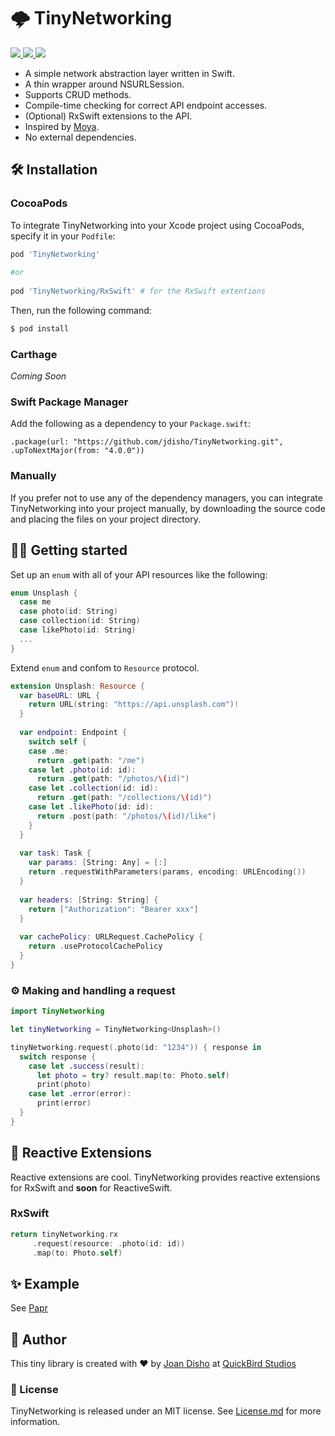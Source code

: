 # 🌩 TinyNetworking
<p align="left">
  <a href="https://github.com/jdisho/TinyNetworking">
        <img src="https://img.shields.io/cocoapods/p/TinyNetworking.svg?style=flat" />
  </a>
  <a href="https://swift.org">
        <img src="https://img.shields.io/badge/Swift-5.0-orange.svg" />
  </a>
  <a href="https://cocoapods.org/pods/TinyNetworking">
        <img src="https://img.shields.io/cocoapods/v/TinyNetworking.svg" />
  </a>
</p>

- A simple network abstraction layer written in Swift.
- A thin wrapper around NSURLSession.
- Supports CRUD methods.
- Compile-time checking for correct API endpoint accesses.
- (Optional) RxSwift extensions to the API.
- Inspired by [Moya](https://github.com/Moya/Moya).
- No external dependencies. 

## 🛠 Installation

### CocoaPods
To integrate TinyNetworking into your Xcode project using CocoaPods, specify it in your `Podfile`:

```ruby
pod 'TinyNetworking'
    
#or
    
pod 'TinyNetworking/RxSwift' # for the RxSwift extentions
```

Then, run the following command:

```bash
$ pod install
```

### Carthage 
*Coming Soon*

### Swift Package Manager 
Add the following as a dependency to your `Package.swift`:

 `.package(url: "https://github.com/jdisho/TinyNetworking.git", .upToNextMajor(from: "4.0.0"))`

### Manually
If you prefer not to use any of the dependency managers, you can integrate TinyNetworking into your project manually, by downloading the source code and placing the files on your project directory.

## 🏃‍♀️ Getting started
Set up an `enum` with all of your API resources like the following:

```swift
enum Unsplash {
  case me
  case photo(id: String)
  case collection(id: String)
  case likePhoto(id: String)
  ...
}
```

Extend `enum` and confom to `Resource` protocol.

```swift
extension Unsplash: Resource {
  var baseURL: URL {
    return URL(string: "https://api.unsplash.com")!
  }
  
  var endpoint: Endpoint {
    switch self {
    case .me:
      return .get(path: "/me")
    case let .photo(id: id):
      return .get(path: "/photos/\(id)")
    case let .collection(id: id):
      return .get(path: "/collections/\(id)")
    case let .likePhoto(id: id):
      return .post(path: "/photos/\(id)/like")
    }
  }
 
  var task: Task {
    var params: [String: Any] = [:]
    return .requestWithParameters(params, encoding: URLEncoding())
  }
  
  var headers: [String: String] {
    return ["Authorization": "Bearer xxx"]
  }
  
  var cachePolicy: URLRequest.CachePolicy {
    return .useProtocolCachePolicy
  }
}
```

### ⚙️ Making and handling a request
```swift
import TinyNetworking

let tinyNetworking = TinyNetworking<Unsplash>()

tinyNetworking.request(.photo(id: "1234")) { response in
  switch response {
    case let .success(result):
      let photo = try? result.map(to: Photo.self)
      print(photo)
    case let .error(error):
      print(error)
  }
}
```

## 🐍 Reactive Extensions
Reactive extensions are cool. TinyNetworking provides reactive extensions for RxSwift and **soon** for ReactiveSwift.

### RxSwift
```swift
return tinyNetworking.rx
     .request(resource: .photo(id: id))
     .map(to: Photo.self)
```
## ✨ Example
See [Papr](https://github.com/jdisho/Papr/tree/papr-tinyNetworking-version)

## 👤 Author
This tiny library is created with ❤️ by [Joan Disho](https://twitter.com/_disho) at [QuickBird Studios](www.quickbirdstudios.com)

### 📃 License
TinyNetworking is released under an MIT license. See [License.md](https://github.com/jdisho/TinyNetworking/blob/master/LICENSE) for more information.
